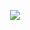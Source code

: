 <p align="center"><img src="https://readme-typing-svg.herokuapp.com/?lines=%F0%9F%91%8BHi,%20there~%20I%27m%20Ziheng%20Xun!&center=true&size=30&color=000000&font=Caveat&vCenter=true"></p>
